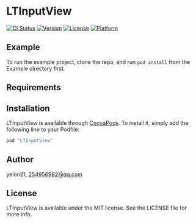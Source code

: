 # LTInputView

[![CI Status](http://img.shields.io/travis/yelon21/LTInputView.svg?style=flat)](https://travis-ci.org/yelon21/LTInputView)
[![Version](https://img.shields.io/cocoapods/v/LTInputView.svg?style=flat)](http://cocoapods.org/pods/LTInputView)
[![License](https://img.shields.io/cocoapods/l/LTInputView.svg?style=flat)](http://cocoapods.org/pods/LTInputView)
[![Platform](https://img.shields.io/cocoapods/p/LTInputView.svg?style=flat)](http://cocoapods.org/pods/LTInputView)

## Example

To run the example project, clone the repo, and run `pod install` from the Example directory first.

## Requirements

## Installation

LTInputView is available through [CocoaPods](http://cocoapods.org). To install
it, simply add the following line to your Podfile:

```ruby
pod "LTInputView"
```

## Author

yelon21, 254956982@qq.com

## License

LTInputView is available under the MIT license. See the LICENSE file for more info.
